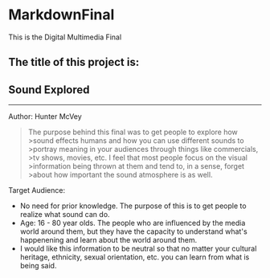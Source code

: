 # MarkdownFinal
This is the Digital Multimedia Final

## The title of this project is:
## Sound Explored
---

Author: Hunter McVey

>The purpose behind this final was to get people to explore how >sound effects humans and how you can use different sounds to >portray meaning in your audiences through things like commercials, >tv shows, movies, etc. I feel that most people focus on the visual >information being thrown at them and tend to, in a sense, forget >about how important the sound atmosphere is as well.
    
Target Audience:
* No need for prior knowledge. The purpose of this is to get people to realize what sound can do.
* Age: 16 - 80 year olds. The people who are influenced by the media world around them, but they have the capacity to understand what's happenening and learn about the world around them.
* I would like this information to be neutral so that no matter your cultural heritage, ethnicity, sexual orientation, etc. you can learn from what is being said.